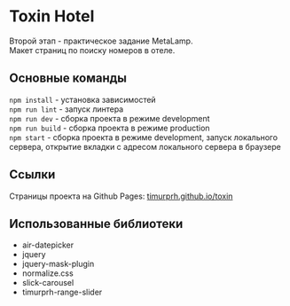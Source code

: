 # Toxin Hotel
Второй этап - практическое задание MetaLamp.  
Макет страниц по поиску номеров в отеле.

## Основные команды
`npm install` - установка зависимостей  
`npm run lint` - запуск линтера  
`npm run dev` - сборка проекта в режиме development  
`npm run build` - сборка проекта в режиме production  
`npm start` - сборка проекта в режиме development, запуск локального сервера, открытие вкладки с адресом локального сервера в браузере  

## Ссылки
Страницы проекта на Github Pages: [timurprh.github.io/toxin](https://timurprh.github.io/toxin)

## Использованные библиотеки
- air-datepicker  
- jquery  
- jquery-mask-plugin  
- normalize.css  
- slick-carousel  
- timurprh-range-slider  
